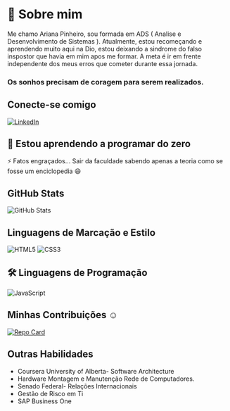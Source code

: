 
# 🚀 Sobre mim

Me chamo Ariana Pinheiro, sou formada em ADS ( Analise e Desenvolvimento de Sistemas ). Atualmente, estou recomeçando e aprendendo muito aqui na Dio, estou deixando a sindrome do falso inspostor que havia em mim apos me formar. A meta é ir em frente independente dos meus erros que cometer durante essa jornada.

### Os sonhos precisam de coragem para serem realizados.

## Conecte-se comigo
[![LinkedIn](https://img.shields.io/badge/LinkedIn-000?style=for-the-badge&logo=linkedin&logoColor=0E76A8)](https://www.linkedin.com/in/arianapinheiro-tech/)




## 🧠 Estou aprendendo a programar do zero
⚡️ Fatos engraçados... Sair da faculdade sabendo apenas a teoria como se fosse um enciclopedia 😄


## GitHub Stats
![GitHub Stats](https://github-readme-stats.vercel.app/api?username=ArianaPinheiro&theme=transparent&bg_color=000&border_color=30A3DC&show_icons=true&icon_color=30A3DC&title_color=E94D5F&text_color=FFF)

## Linguagens de Marcação e Estilo
![HTML5](https://img.shields.io/badge/HTML5-000?style=for-the-badge&logo=html5)
![CSS3](https://img.shields.io/badge/CSS3-000?style=for-the-badge&logo=css3&logoColor=264CE4)

## 🛠 Linguagens de Programação
![JavaScript](https://img.shields.io/badge/JavaScript-000?style=for-the-badge&logo=javascript)

## Minhas Contribuições ☺
[![Repo Card](https://github-readme-stats.vercel.app/api/pin/?username=ArianaPinheiro&repo=Dio-lab-open-source&bg_color=000&border_color=30A3DC&show_icons=true&icon_color=30A3DC&title_color=E94D5F&text_color=FFF)](https://github.com/ArianaPinheiro/dio-lab-open-source.git)





## Outras Habilidades

- Coursera University of Alberta- Software Architecture
- Hardware Montagem e Manutenção Rede de Computadores.
- Senado Federal- Relações Internacionais
- Gestão de Risco em Ti
- SAP Business One


